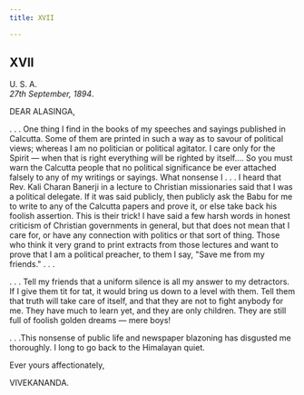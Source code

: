 ```yaml
---
title: XVII

---
```





  

  


## XVII

U. S. A.  
*27th September, 1894*.

DEAR ALASINGA,

. . . One thing I find in the books of my speeches and sayings published
in Calcutta. Some of them are printed in such a way as to savour of
political views; whereas I am no politician or political agitator. I
care only for the Spirit — when that is right everything will be righted
by itself.... So you must warn the Calcutta people that no political
significance be ever attached falsely to any of my writings or sayings.
What nonsense I . . . I heard that Rev. Kali Charan Banerji in a lecture
to Christian missionaries said that I was a political delegate. If it
was said publicly, then publicly ask the Babu for me to write to any of
the Calcutta papers and prove it, or else take back his foolish
assertion. This is their trick! I have said a few harsh words in honest
criticism of Christian governments in general, but that does not mean
that I care for, or have any connection with politics or that sort of
thing. Those who think it very grand to print extracts from those
lectures and want to prove that I am a political preacher, to them I
say, "Save me from my friends." . . .

. . . Tell my friends that a uniform silence is all my answer to my
detractors. If I give them tit for tat, it would bring us down to a
level with them. Tell them that truth will take care of itself, and that
they are not to fight anybody for me. They have much to learn yet, and
they are only children. They are still full of foolish golden dreams —
mere boys!

. . .This nonsense of public life and newspaper blazoning has disgusted
me thoroughly. I long to go back to the Himalayan quiet.

Ever yours affectionately,

VIVEKANANDA.


